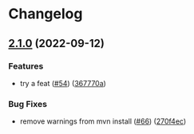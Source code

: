 # Changelog

## [2.1.0](https://github.com/anniefu/functions-framework-java/compare/functions-framework-api-v2.0.0...functions-framework-api-v2.1.0) (2022-09-12)


### Features

* try a feat ([#54](https://github.com/anniefu/functions-framework-java/issues/54)) ([367770a](https://github.com/anniefu/functions-framework-java/commit/367770a900381197b3d986ad42278f7424fde307))


### Bug Fixes

* remove warnings from mvn install ([#66](https://github.com/anniefu/functions-framework-java/issues/66)) ([270f4ec](https://github.com/anniefu/functions-framework-java/commit/270f4ec7936239eff9c00b8d3ff0f09a8615b9c9))
